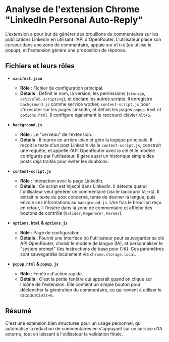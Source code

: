 # Analyse de l'extension Chrome "LinkedIn Personal Auto-Reply"

L'extension a pour but de générer des brouillons de commentaires sur les publications LinkedIn en utilisant l'API d'OpenRouter. L'utilisateur place son curseur dans une zone de commentaire, appuie sur `Alt+G` (ou utilise le popup), et l'extension génère une proposition de réponse.

## Fichiers et leurs rôles

*   **`manifest.json`**
    *   **Rôle** : Fichier de configuration principal.
    *   **Détails** : Définit le nom, la version, les permissions (`storage`, `activeTab`, `scripting`), et déclare les autres scripts. Il enregistre `background.js` comme service worker, `content-script.js` pour s'exécuter sur les pages LinkedIn, et définit les pages `popup.html` et `options.html`. Il configure également le raccourci clavier `Alt+G`.

*   **`background.js`**
    *   **Rôle** : Le "cerveau" de l'extension.
    *   **Détails** : Il tourne en arrière-plan et gère la logique principale. Il reçoit le texte d'un post LinkedIn via le `content-script.js`, construit une requête, et appelle l'API OpenRouter avec la clé et le modèle configurés par l'utilisateur. Il gère aussi un historique simple des posts déjà traités pour éviter les doublons.

*   **`content-script.js`**
    *   **Rôle** : Interaction avec la page LinkedIn.
    *   **Détails** : Ce script est injecté dans LinkedIn. Il détecte quand l'utilisateur veut générer un commentaire (via le raccourci `Alt+G`). Il extrait le texte du post concerné, tente de deviner la langue, puis envoie ces informations au `background.js`. Une fois le brouillon reçu en retour, il l'insère dans la zone de commentaire et affiche des boutons de contrôle (`Valider`, `Regénérer`, `Fermer`).

*   **`options.html` & `options.js`**
    *   **Rôle** : Page de configuration.
    *   **Détails** : Fournit une interface où l'utilisateur peut sauvegarder sa clé API OpenRouter, choisir le modèle de langue (IA), et personnaliser le "system prompt" (les instructions de base pour l'IA). Ces paramètres sont sauvegardés localement via `chrome.storage.local`.

*   **`popup.html` & `popup.js`**
    *   **Rôle** : Fenêtre d'action rapide.
    *   **Détails** : C'est la petite fenêtre qui apparaît quand on clique sur l'icône de l'extension. Elle contient un simple bouton pour déclencher la génération du commentaire, ce qui revient à utiliser le raccourci `Alt+G`.

## Résumé

C'est une extension bien structurée pour un usage personnel, qui automatise la rédaction de commentaires en s'appuyant sur un service d'IA externe, tout en laissant à l'utilisateur la validation finale.
